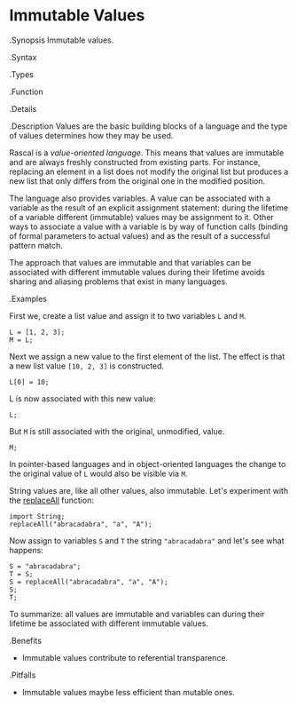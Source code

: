 # Immutable Values

.Synopsis
Immutable values.

.Syntax

.Types

.Function

.Details

.Description
Values are the basic building blocks of a language and the type of values determines how they may be used.

Rascal is a _value-oriented language_. This means that values are immutable and are always freshly constructed from existing parts.
For instance, replacing an element in a list does not modify the original list but produces a new list that only differs
from the original one in the modified position.

The language also provides variables. A value can be associated with a variable as the result of an explicit assignment statement: during the lifetime of a variable different (immutable) values may be assignment to it. Other ways to associate a value with a variable is by way of function calls (binding of formal parameters to actual values) and as the result of a successful pattern match.

The approach that values are immutable and that variables can be associated with different immutable values during their lifetime avoids
sharing and aliasing problems that exist in many languages. 

.Examples

First we, create a list value and assign it to two variables `L` and `M`.
```rascal-shell
L = [1, 2, 3];
M = L;
```
Next we assign a new value to the first element of the list. The effect is that a new list value `[10, 2, 3]` is constructed.
```rascal-shell,continue
L[0] = 10;
```
L is now associated with this new value:
```rascal-shell,continue
L;
```
But `M` is still associated with the original, unmodified, value.
```rascal-shell,continue
M;
```
In pointer-based languages and in object-oriented languages the change to the original value of `L` would also be visible
via `M`.


String values are, like all other values, also immutable. Let's experiment with the [replaceAll]((Libraries:String-replaceAll)) function:
```rascal-shell
import String;
replaceAll("abracadabra", "a", "A");
```
Now assign to variables `S` and `T` the string `"abracadabra"` and let's see what happens:
```rascal-shell,continue
S = "abracadabra";
T = S;
S = replaceAll("abracadabra", "a", "A");
S;
T;
```

To summarize: all values are immutable and variables can during their lifetime be associated with different immutable values.


.Benefits

*  Immutable values contribute to referential transparence.

.Pitfalls

*  Immutable values maybe less efficient than mutable ones.

